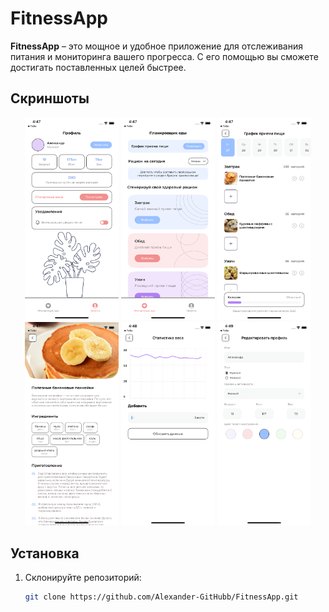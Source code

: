 # FitnessApp

**FitnessApp** – это мощное и удобное приложение для отслеживания питания и мониторинга вашего прогресса. С его помощью вы сможете достигать поставленных целей быстрее.

## Скриншоты

<p align="center">
  <img src="https://github.com/Alexander-GitHubb/FitnessApp/blob/main/screenshots/Simulator%20Screenshot%20-%20iPhone%2011%20-%202023-06-27%20at%2016.47.41.png" alt="Профиль" width="150"/>
  <img src="https://github.com/Alexander-GitHubb/FitnessApp/blob/main/screenshots/Simulator%20Screenshot%20-%20iPhone%2011%20-%202023-06-27%20at%2016.47.13.png" alt="Планировщик еды" width="150"/>
  <img src="https://github.com/Alexander-GitHubb/FitnessApp/blob/main/screenshots/Simulator%20Screenshot%20-%20iPhone%2011%20-%202023-06-27%20at%2016.47.27.png" alt="График приема пищи" width="150"/>
   <img src="https://github.com/Alexander-GitHubb/FitnessApp/blob/main/screenshots/Simulator%20Screenshot%20-%20iPhone%2011%20-%202023-06-27%20at%2016.47.33.png" alt="О блюде" width="150"/>
   <img src="https://github.com/Alexander-GitHubb/FitnessApp/blob/main/screenshots/Simulator%20Screenshot%20-%20iPhone%2011%20-%202023-06-27%20at%2016.48.47.png" alt="Статистика веса" width="150"/>
   <img src="https://github.com/Alexander-GitHubb/FitnessApp/blob/main/screenshots/Simulator%20Screenshot%20-%20iPhone%2011%20-%202023-06-27%20at%2016.49.01.png" alt="Редактировать профиль" width="150"/>
</p>

## Установка

1. Склонируйте репозиторий:

   ```bash
   git clone https://github.com/Alexander-GitHubb/FitnessApp.git
